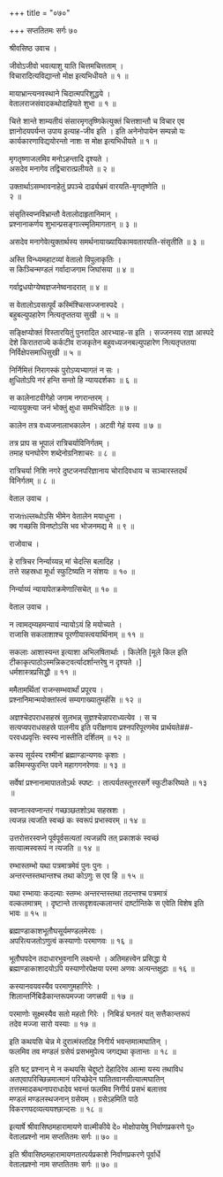 +++
title = "०७०"

+++
सप्ततितमः सर्गः ७०  
  
श्रीवसिष्ठ उवाच ।  
  
जीवोऽजीवो भवत्याशु याति चित्तमचित्तताम् ।  
विचारादित्यविद्यान्तो मोक्ष इत्यभिधीयते ॥ १ ॥  
  
मायाभ्रान्त्यनवस्थाने चिदात्मपरिशुद्धये ।  
वेतालराजसंवादकथोदाहियते शुभा ॥ १ ॥  
  
चित्ते शान्ते शाम्यतीयं संसारमृगतृष्णिकेत्युक्तं चित्तशान्तौ च विचार एव   
ज्ञानोदयपर्यन्त उपाय इत्याह-जीव इति । इति अनेनोपायेन सम्पन्नो यः   
कार्यकारणाविद्ययोरन्तो नाशः स मोक्ष इत्यभिधीयते ॥ १ ॥  
  
मृगतृष्णाजलमिव मनोऽहन्तादि दृश्यते ।  
असदेव मनागेव तद्विचारात्प्रलीयते ॥ २ ॥  
  
उक्तार्थाऽसम्भावनाहेतुं प्रपञ्चे दार्ढ्यभ्रमं वारयति-मृगतृष्णेति ॥   
२ ॥  
  
संसृतिस्वप्नविभ्रान्तौ वेतालोदाहृतानिमान् ।  
प्रश्नानाकर्णय शुभान्प्रसङ्गात्स्मृतिमागतान् ॥ ३ ॥  
  
असदेव मनागेवेत्युक्तार्थस्य समर्थनायाख्यायिकामवतारयति-संसृतीति ॥ ३ ॥  
  
अस्ति विन्ध्यमहाटव्यां वेतालो विपुलाकृतिः ।  
स किञ्चिन्मण्डलं गर्वादाजगाम जिघांसया ॥ ४ ॥  
  
गर्वाद्वधयोग्येष्वज्ञजनेष्वनादरात् ॥ ४ ॥  
  
स वेतालोऽवसत्पूर्वं कस्मिंश्चित्सज्जनास्पदे ।  
बहुबल्युपहारेण नित्यतृप्ततया सुखी ॥ ५ ॥  
  
सङ्क्षिप्योक्तं विस्तारयितुं पुनरादित आरभ्याह-स इति । सज्जनस्य राज्ञ आस्पदे   
देशे किरातराज्ये कर्कटीव राजकृतेन बहुवध्यजनबल्युपहारेण नित्यतृप्ततया   
निर्विक्षेपसमाधिसुखी ॥ ५ ॥  
  
निर्निमित्तं निरागस्कं पुरोऽप्यभ्यागतं न सः ।  
क्षुधितोऽपि नरं हन्ति सन्तो हि न्यायदर्शकाः ॥ ६ ॥  
  
स कालेनाटवीगेहो जगाम नगरान्तरम् ।  
न्याययुक्त्या जनं भोक्तुं क्षुधा समभिचोदितः ॥ ७ ॥  
  
कालेन तत्र वध्यजनालाभकालेन । अटवी गेहं यस्य ॥ ७ ॥  
  
तत्र प्राप स भूपालं रात्रिचर्याविनिर्गतम् ।  
तमाह घनघोरेण शब्देनोग्रनिशाचरः ॥ ८ ॥  
  
रात्रिचर्या निशि नगरे दुष्टजनपरिज्ञानाय चोरादिवधाय च सञ्चारस्तदर्थं   
विनिर्गतम् ॥ ८ ॥  
  
वेताल उवाच ।  
  
राजṁल्लब्धोऽसि भीमेन वेतालेन मयाधुना ।  
क्व गच्छसि विनष्टोऽसि भव भोजनमद्य मे ॥ ९ ॥  
  
राजोवाच ।  
  
हे रात्रिचर निर्न्याय्यन्न् मां चेदत्सि बलादिह ।  
तत्ते सहस्रधा मूर्धा स्फुटिष्यति न संशयः ॥ १० ॥  
  
निर्न्याय्यं न्यायापेतक्रमेणात्सिचेत् ॥ १० ॥  
  
वेताल उवाच ।  
  
न त्वामद्म्यहमन्यायं न्यायोऽयं हि मयोच्यते ।  
राजासि सकलाशाश्च पूरणीयास्त्वयार्थिनाम् ॥ ११ ॥  
  
सकलाः आशास्यन्त इत्याशा अभिलषितार्थाः । किलेति [मूले किल इति   
टीकाकृत्पाठोऽस्मन्निकटवर्त्यादर्शान्तरेषु न दृश्यते ।]   
धर्मशास्त्रप्रसिद्धौ ॥ ११ ॥  
  
ममैतामर्थितां राजन्सम्भवार्थां प्रपूरय ।  
प्रश्नानिमान्मयोक्तांस्त्वं सम्यगाख्यातुमर्हसि ॥ १२ ॥  
  
अज्ञश्चेदपराधसहस्रं सुलभन्न् सुज्ञश्चेन्नापराध्यत्येव । स च   
सत्यप्यपराधसहस्रे पालनीय इति परीक्षणाय प्रश्नपरिपूरणमेव प्रार्थयते##-  
परवधप्रवृत्तिः स्वस्य नास्तीति दर्शितम् ॥ १२ ॥  
  
कस्य सूर्यस्य रश्मीनां ब्रह्माण्डान्यणवः कृशाः ।  
कस्मिन्स्फुरन्ति पवने महागगनरेणवः ॥ १३ ॥  
  
सर्वेषां प्रश्नानामापाततोऽर्थः स्पष्टः । तात्पर्यतस्तूत्तरसर्गे स्फुटीकरिष्यते ॥ १३   
॥  
  
स्वप्नात्स्वप्नान्तरं गच्छञ्छतशोऽथ सहस्रशः ।  
त्यजन्न त्यजति स्वच्छं कः स्वरूपं प्रभास्वरम् ॥ १४ ॥  
  
उत्तरोत्तरस्वप्ने पूर्वपूर्वसत्यतां त्यजन्नपि तत् प्रकाशकं स्वच्छं   
सत्यात्मस्वरूपं न त्यजति ॥ १४ ॥  
  
रम्भास्तम्भो यथा पत्रमात्रमेवं पुनः पुनः ।  
अन्तरन्तस्तथान्तश्च तथा कोऽणुः स एव हि ॥ १५ ॥  
  
यथा रम्भायाः कदल्याः स्तम्भः अन्तरन्तस्तथा तदन्तश्च पत्रमात्रं   
वल्कलमात्रम् । दृष्टान्ते तत्सदृशवल्कलान्तरं दार्ष्टान्तिके स एवेति विशेष इति   
भावः ॥ १५ ॥  
  
ब्रह्माण्डाकाशभूतौघसूर्यमण्डलमेरवः ।  
अपरित्यजतोऽणुत्वं कस्याणोः परमाणवः ॥ १६ ॥  
  
भूतौघपदेन तदाधारभुवनानि लक्ष्यन्ते । अतिमहत्त्वेन प्रसिद्धा ये   
ब्रह्माण्डाकाशादयोऽपि यस्याणोरपेक्षया परमा अणवः अत्यन्तक्षुद्राः ॥ १६ ॥  
  
कस्यानवयवस्यैव परमाणुमहागिरेः ।  
शिलान्तर्निबिडैकान्तरूपमज्जा जगत्त्रयी ॥ १७ ॥  
  
परमाणोः सूक्ष्मस्यैव सतो महतो गिरेः । निबिडं घनतरं यत् सत्तैकान्तरूपं   
तदेव मज्जा सारो यस्याः ॥ १७ ॥  
  
इति कथयसि चेन्न मे दुरात्मंस्तदिह निगीर्य भवन्तमात्मघातिन् ।  
फलमिव तव मण्डलं ग्रसेयं प्रसभमुपेत्य जगद्यथा कृतान्तः ॥ १८ ॥  
  
इति षट् प्रश्नान् मे न कथयसि चेद्दुष्टो देहादिरेव आत्मा यस्य तथाविध   
अतएवापरिच्छिन्नमात्मानं परिच्छेदेन घातितवानसीत्यात्मघातिन्   
तत्तस्मादकथनापराधादेव भवन्तं फलमिव निगीर्य प्रसभं बलात्तव   
मण्डलं मण्डलस्थजनान् ग्रसेयम् । ग्रसेऽहमिति पाठे   
विकरणपदव्यत्ययश्छान्दसः ॥ १८ ॥  
  
इत्यार्षे श्रीवासिष्ठमहारामायणे वाल्मीकीये दे० मोक्षोपायेषु निर्वाणप्रकरणे पू०   
वेतालप्रश्नो नाम सप्ततितमः सर्गः ॥ ७० ॥  
  
इति श्रीवासिष्ठमहारामायणतात्पर्यप्रकाशे निर्वाणप्रकरणे पूर्वार्धे   
वेतालप्रश्नो नाम सप्ततितमः सर्गः ॥ ७० ॥  
  